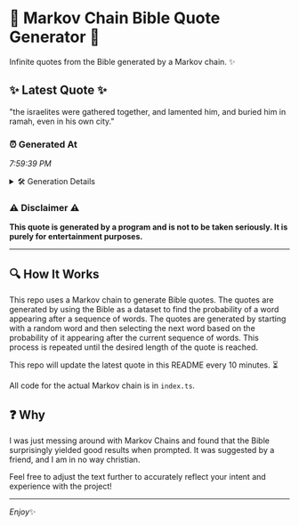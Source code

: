# 📖 Markov Chain Bible Quote Generator 📖

Infinite quotes from the Bible generated by a Markov chain. ✨

## ✨ Latest Quote ✨
"the israelites were gathered together, and lamented him, and buried him in ramah, even in his own city."

### ⏰ Generated At
*7:59:39 PM*

<details>
    <summary>🛠️ Generation Details</summary>
    <p>
        <strong>🌱 Seed:</strong> the<br>
        <strong>🔄 Iterations:</strong> 17<br>
        <strong>📜 Context History:</strong><br>[ the ]: israelites<br>[ the, israelites ]: were<br>[ the, israelites, were ]: gathered<br>[ the, israelites, were, gathered ]: together,<br>[ the, israelites, were, gathered, together, ]: and<br>[ the, israelites, were, gathered, together,, and ]: lamented<br>[ israelites, were, gathered, together,, and, lamented ]: him,<br>[ were, gathered, together,, and, lamented, him, ]: and<br>[ gathered, together,, and, lamented, him,, and ]: buried<br>[ together,, and, lamented, him,, and, buried ]: him<br>[ and, lamented, him,, and, buried, him ]: in<br>[ lamented, him,, and, buried, him, in ]: ramah,<br>[ him,, and, buried, him, in, ramah, ]: even<br>[ and, buried, him, in, ramah,, even ]: in<br>[ buried, him, in, ramah,, even, in ]: his<br>[ him, in, ramah,, even, in, his ]: own<br>[ in, ramah,, even, in, his, own ]: city.<br>
    </p>
</details>

### ⚠️ Disclaimer ⚠️
**This quote is generated by a program and is not to be taken seriously. It is purely for entertainment purposes.**

---

## 🔍 How It Works

This repo uses a Markov chain to generate Bible quotes. The quotes are generated by using the Bible as a dataset to find the probability of a word appearing after a sequence of words. The quotes are generated by starting with a random word and then selecting the next word based on the probability of it appearing after the current sequence of words. This process is repeated until the desired length of the quote is reached.

This repo will update the latest quote in this README every 10 minutes. ⏳

All code for the actual Markov chain is in `index.ts`.

## ❓ Why

I was just messing around with Markov Chains and found that the Bible surprisingly yielded good results when prompted. 
It was suggested by a friend, and I am in no way christian.

Feel free to adjust the text further to accurately reflect your intent and experience with the project!

---

*Enjoy*✨

